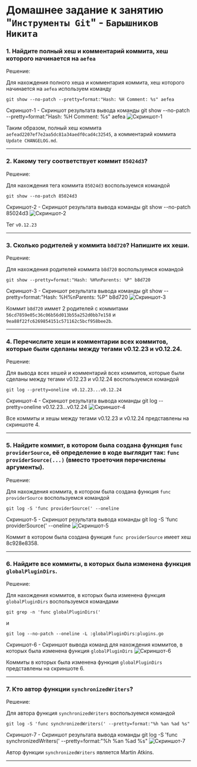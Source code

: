 # Домашнее задание к занятию "`Инструменты Git`" - `Барышников Никита`

### 1. Найдите полный хеш и комментарий коммита, хеш которого начинается на `aefea`

Решение:

Для нахождения полного хеша и комментария коммита, хеш которого начинается на `aefea` используем команду
```
git show --no-patch --pretty=format:"Hash: %H Comment: %s" aefea
```

Скриншот-1 - Скриншот результата вывода команды git show --no-patch --pretty=format:"Hash: %H Comment: %s" aefea
![Скриншот-1](https://github.com/BaryshnikovNV/version-control-systems/blob/main/4-git-tools/img/14.4.1_Скриншот_полного_хеша_и_комментария_коммита.png)

Таким образом, полный хеш коммита `aefead2207ef7e2aa5dc81a34aedf0cad4c32545`, а комментарий коммита `Update CHANGELOG.md`.

---

### 2. Какому тегу соответствует коммит `85024d3`?

Решение:

Для нахождения тега коммита `85024d3` воспользуемся командой
```
git show --no-patch 85024d3
```

Скриншот-2 - Скриншот результата вывода команды git show --no-patch 85024d3
![Скриншот-2](https://github.com/BaryshnikovNV/version-control-systems/blob/main/4-git-tools/img/14.4.2_Скриншот_тега_коммита_85024d3.png)

Тег `v0.12.23`

---

### 3. Сколько родителей у коммита `b8d720`? Напишите их хеши.

Решение:

Для нахождения родителей коммита `b8d720` воспользуемся командой
```
git show --pretty=format:"Hash: %H%nParents: %P" b8d720
```

Скриншот-3 - Скриншот результата вывода команды git show --pretty=format:"Hash: %H%nParents: %P" b8d720
![Скриншот-3](https://github.com/BaryshnikovNV/version-control-systems/blob/main/4-git-tools/img/14.4.3_Скриншот_вывода_родителей_коммита_b8d720.png)

Коммит `b8d720` иммет 2 родителей с коммитами `56cd7859e05c36c06b56d013b55a252d0bb7e158` и `9ea88f22fc6269854151c571162c5bcf958bee2b`.

---

### 4. Перечислите хеши и комментарии всех коммитов, которые были сделаны между тегами v0.12.23 и v0.12.24.

Решение:

Для вывода всех хешей и комментарий всех коммитов, которые были сделаны между тегами v0.12.23 и v0.12.24 воспользуемся командой
```
git log --pretty=oneline v0.12.23...v0.12.24
```

Скриншот-4 - Скриншот результата вывода команды git log --pretty=oneline v0.12.23...v0.12.24
![Скриншот-4](https://github.com/BaryshnikovNV/version-control-systems/blob/main/4-git-tools/img/14.4.4_Скриншот_вывода_хешей_и_комментарий.png)

Все коммиты и хешы между тегами v0.12.23 и v0.12.24 представлены на скриншоте 4.

---

### 5. Найдите коммит, в котором была создана функция `func providerSource`, её определение в коде выглядит так: `func providerSource(...)` (вместо троеточия перечислены аргументы).

Решение:

Для нахождения коммита, в котором была создана функция `func providerSource` воспользуемся командой 
```
git log -S 'func providerSource(' --oneline
```

Скриншот-5 - Скриншот результата вывода команды git log -S 'func providerSource(' --oneline
![Скриншот-5](https://github.com/BaryshnikovNV/version-control-systems/blob/main/4-git-tools/img/14.4.5_Скриншот_вывода_коммита_в_котором_была_создана_функция_func_providerSource.png)

Коммит в котором была создана функция `func providerSource` имеет хеш 8c928e8358.

---

### 6. Найдите все коммиты, в которых была изменена функция `globalPluginDirs`.

Решение:

Для нахождения коммитов, в которых была изменена функция `globalPluginDirs` воспользуемся командами 
```
git grep -n 'func globalPluginDirs('
```
и
```
git log --no-patch --oneline -L :globalPluginDirs:plugins.go
```

Скриншот-6 - Скриншот вывода команд для нахождения коммитов, в которых была изменена функция `globalPluginDirs`
![Скриншот-6](https://github.com/BaryshnikovNV/version-control-systems/blob/main/4-git-tools/img/14.4.6_Скриншот_вывода_команд_для_нахождения_всех_коммитов_в_которых_была_изменена_функция_globalPluginDir.png)

Коммиты в которых была изменена функция `globalPluginDirs` представлены на скриншоте 6.

---

### 7. Кто автор функции `synchronizedWriters`?

Решение:

Для автора функция `synchronizedWriters` воспользуемся командой 
```
git log -S 'func synchronizedWriters(' --pretty=format:"%h %an %ad %s"
```

Скриншот-7 - Скриншот результата вывода команды git log -S 'func synchronizedWriters(' --pretty=format:"%h %an %ad %s"
![Скриншот-7](https://github.com/BaryshnikovNV/version-control-systems/blob/main/4-git-tools/img/14.4.7_Скриншот_вывода_команды_для_нахождения_автора_функции.png)

Автор функции `synchronizedWriters` является Martin Atkins.

---